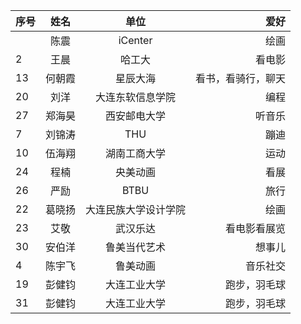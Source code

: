 |序号    | 姓名        |  单位    |  爱好       |
| :---        |   :----:    |   :----:    |          ---: |
|          | 陈震     |  iCenter    |     绘画     |
|     2     |  王晨    |  哈工大    |    看电影      |
|     13    |  何朝霞    |  星辰大海   |    看书，看骑行，聊天      |
|     20     |  刘洋    |  大连东软信息学院    |    编程      |
|     27     |  郑海昊    |  西安邮电大学    |    听音乐      |
|  7        |   刘锦涛   |    THU  |     蹦迪     |
|  10        |   伍海翔   |    湖南工商大学  |     运动    |
|     24     |    程楠  |   央美动画   |      看展    |
|     26     |    严励  |   BTBU   |      旅行    |
| 22 | 葛晓扬 | 大连民族大学设计学院 | 绘画 |
| 23 |艾敬|武汉乐达|看电影看展览|
| 30 |安伯洋|鲁美当代艺术|想事儿|
| 4 |陈宇飞|鲁美动画|音乐社交|
| 19 |彭健钧|大连工业大学|跑步，羽毛球|
| 31 |彭健钧|大连工业大学|跑步，羽毛球|
